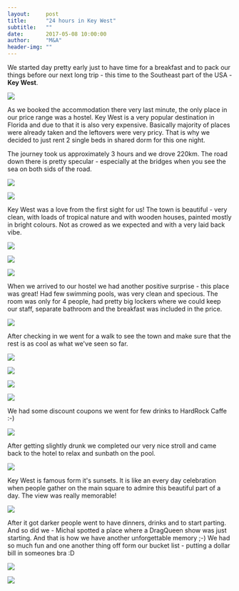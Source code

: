 ```yaml
---
layout:     post
title:      "24 hours in Key West"
subtitle:   ""
date:       2017-05-08 10:00:00
author:     "M&A"
header-img: ""
---
```


We started day pretty early just to have time for a breakfast and to pack our things before our next long trip - this time to the Southeast part of the USA - **Key West**.

![](https://lh3.googleusercontent.com/yFVCfP-drhcn-lDTpWX-6kLII49XFkeEZXu41DMzbD54R-F0n8us2CkaMAKfdtKizsG6BMNwkvjZN7ywrA-WtMpp9mOLg8rxUYANu-vniZlQuOuW58gveFBAjceSnuDBTfGF8GYsE5FGepLOMRT6dy7xkNNmgCYbyz--9XX265T1PJCE_PIuX7Tk-PVAau3vpzp7l7cZoXobcpmxYdc9JARE8mn8KXB0OjvpcrVQSKr_NiV1vdzBIlXwMgIfi9whKAkhZGuKcbOBV_N0QJSZHJz7ma229eu2psyh8gurE07WBmpLZgAzVgwnTo4hZph7PYkuT29nuwe9geq6tjYcXI-ZWiq5J_9YZY5RCrxTBXPyjhbWnELy61gTXs7103ia-AaLhNbPNg8a7aB_6VEG6yRlfJ9J-iJ_narWCFrzRph9uev_whOto4oV_lyhhLKXql0tp7rbQbEN7ulXVLkDPaXfJN6mosBbr2N_uXEEIUBLD1qEPHGe_niH4mofbd-U5BN3Hnndv3Wb-MBEhzE41jissuyaf8PI6mJgb8HrlvDYuMrvPG87_4OASPR3IRcCHI-1DzoRcG7OBjcvAHdMH_0wt73_6g76p5AtfZRQkLiKu1l6bVXOdw=w786-h478-no)

As we booked the accommodation there very last minute, the only place in our price range was a hostel. Key West is a very popular destination in Florida and due to that it is also very expensive. Basically majority of places were already taken and the leftovers were very pricy. That is why we decided to just rent 2 single beds in shared dorm for this one night.

The journey took us approximately 3 hours and we drove 220km. The road down there is pretty specular - especially at the bridges when you see the sea on both sids of the road.

![](https://lh3.googleusercontent.com/WOXqVx6TavSoxO6ueBDaIuiwV-O7OJbfr_6naQeVomrnKTaTo6KpQkw3a0JS7Cpl_JaHQeCPKZ2ZDRYmugG1cMXUww3Dbb5pa_3HAj5G_Z5GXh4IX7AOI0H_ARqC8jwYjm6_s08SYlAtxGa2XO1vG5ZaLuRtuVGzu5BEPO9P8VZn70ep53dZMU0QOBnXcflSiA0Laf8igt-32EsrToFX3nQrWwA-0i5lcTdlyWVux6F3d5nDOxACaQKTpRbDtmyZt8SzLi0dwdBHrn08Gn-6BQOSjiPBzmdPOgFP8KOf0X8emsQt12c2ZRcsURHqFB-LOqirnrqF35WSUwOqiwqN8GiYYSIFts-M0X6Ie7YkNA_VuomXpbI0PxAJx-JTYtckpB9J3v6I8_SuVgKO9eRAUbP4OrlDC99MhOYwlJAeKieGJMfaobk7KWTPn6EeFegz17EPFKYT0ZiGAh_FQdq9oi6kRvTx62DTIb3wokg-Cyl74TZ_l-GCInlvzoXvul4qny1v6ZmkOQA64_LvH5RPWRHODOPXjXxZJj-qqP-qHJHvqEJOvROZiMLPRSPUhYA-mfI9OhOv4kNoIqRdTwgK5O4l19VzlYKRWQEMPshCpwvXpGaYrw=w920-h517-no)

![](https://lh3.googleusercontent.com/JS1BlsSNf-mG0aJo8ZpnCILz8ENCMM0QPD4BF41cwgzyyVv11sr2eQ_0pSkQuc2Aai6B8rLJiMFOtwMx9umvLGZZaXo6-hAC8KbScDnLEX1XYDcLw60U0aWo89t3kCUDPv61Rhti6Im6yOtgKSLfDLtRjc2Z5LFjJ6gZaUiSKLX6bCqUxRXYWe3nenYQ4d-hts1aZowDrr8FC4IL6FljtZGylFlDizGgN1WdTpQRzroSvVvanq0U9mLoxRgiHBOD4OcQ07mr03Aj0WokL3a39x8Y8Kgyuje1F423zKsRtlZMaTLLCLEHl0IdP6hXqCDV2y8A6wh0a4uXoJ0EFyVJ_oGvUB4cm9tBsYptZL0Vt_dVygORbjGCnNyx25A6H5YEEHDHrX9gsM-gNSfGzm35uhB-CJhq2xPe8htA1eBGRJsHa_dBmM0ypyQ4OH2TjqO2oTuzMtih2aVHj1Sy35F1lohZ9qojd0kKSL5e2qEqZJa6v9zPApFd7Eo0BWkYglCh1EGATPSHAaRaHG_ipfxaqOqhIyZLZ-62noco23VOY2JLGypXjKq09PtHfFBFnGwg6_pA0M3wKWxthcabibWwe5o_2x-9OizMUkTL6pmDzcMiLvsyoA=w920-h517-no)

Key West was a love from the first sight for us! The town is beautiful - very clean, with loads of tropical nature and with wooden houses, painted mostly in bright colours. Not as crowed as we expected and with a very laid back vibe.

![](https://lh3.googleusercontent.com/qQCntkmyMr_Hf6xTVePVUWM0E-Jug2W6v3Rsm83JYr_cFaMxBjbKXVvq7DoazbsHpL2gMpCst0VNE6UXVCIb7l34dwGZP2_EBEWbiIoz9sCnCZjYR5f4AoPxc9K7y0z5qCqKWJf-Ur-zN8IijH5o7cjyOVmViGE3gsoUNzaXD06fwW1uxfUi4Dsm3J2Z3ewVTRZAMP-S2fJanrlEtNu4boR_cuQ1YnXlesP9Bxy0_MUhKa7tvfTOg8lij4mqqvdRRB-SLcvzILYawj2SOj9SdrtdiUg8JASZQ9v_S_l-cRTnJ3GcCeQ2044jcl0sfHU53Iq01atfvdBNINi7MEctRyc5ebkTbdjMKhvE7eEafa5Xm3eisd0AaJLSyYxjF3-SFnLKT_pPsqpp_7QNrOt6aaCg4A53pozBds0QPAURzfw9UEVkviyrXRJC2i9gaRRPvtl-FlX6u2xCRP2fAfkC7qX5gkj8ix4_ww1YpiD57x8wd5KuNl1HlLE8tT9gc0zn5hoJPmKDtSgBKiY7ti_fmfoDS71IM_hdfFI9Qu-frZwRPC3tfAIQnlaclnVNxZ6HzTY1x1c3WHn75CfdJ0RXbcuqbJerB5Dv26tCVgbOCq9-rMP4=w1309-h736-no)

![](https://lh3.googleusercontent.com/crtrlfIt6E3W0NjZ70OureJ0sB8dCbP8SN4X_l6ia0rnbWo08axP_Wio_-POfV1Y6FIJb0mnEjwDuChkMGI2JlxHBCV3RyKGoDZx0OVF_lzFria_dzU1_8ztPdkppVUwlp-0cKyGzH4veJRB8ixUs67UlWJGn7-7oOzlsc9k5Zc5R5apwh9jVYLIBYMn9WjiYNLOXHr9Gq4jMiiyKdhwHvGt-C1VNyJuXUYtRo8-6iRnLO4NNKLbyVMvfEJA1X0UP4kqTPgGeF97MjSqZOtpmByjRXAm1AkGRj_G-1oJ4_PTC8MCCppDSflGN57DXlxCi0mkFxqRGv5eB5ifCk_Py_tIM3HY8vuPnhzIG4bxsAnIOVItoSayaq_yJ5l4PwMo_rgeLAeBZjQ8YXgkD8jWXpJovB8n3IDxJR7-rGODYKGbSvD4FzW6NygKDBYJoHYOgnmQNfqAPcjgw4Nqa1miwFGXWDX4RmgBoKpAzXiuKNWg9XNDYpxVHjYbv7aFkbV7kOYEWWhIKixEwGkKZNMcWN_vWF_G2dhUN9waGR-fI5O5F22Hpsl1h1Rv1ykTntgmb978aSNrXor8TY3fuM2h1AjvgZR8YD8UIysBC277BUQvqiN9Mw=w439-h780-no)

![](https://lh3.googleusercontent.com/-Q6KJuOfASQ8Fm_ulJe_xqqGswhrBev-RYmA_WuSCWoLlyEuqCBIQLyQUYVbuPtF0YpsfwU0Yk9vPWoHqbFxifofGUD2Q9CHS5rYadNkvlbIe9P_R_o0VB-eSQITsfRufgPKi1loyl8HLYZUtH7o3muPYvOoCgQDmfgLAM7VcTQA0z5HDBl8WqjDxOWfjbdWwxR-QUcNdw1ZIdiavek-eJqwfBrkWDDSLojD7PtpOdY73kPmn45apVgyWMxKyBWUGRTOkk3o3ozpOLkp-Wv6p7h8AhHEBiY_aYEfraC7LALTtm4AMZW_SeOiYhFc-D4qWmscqDiN0BLeldmDINU2o3cYwiG8E_TMQ8uSQ26qQBzvGJ5J2QNu4HPf-uxIws1kv4SQxjSmOZVpydqxPtgsvS01MywGhDUO1Q1KXrVJwVZF5d0k42DidMkjf8FhuVhsYzz2tipk_9WObYzzqSYP_yR_3pfrlwzLpI9IQLyXjbq0LHNpqc5VT7OMasG3XEU89eAcUCHCyBHtvAVXgWn0MkT_I0Hq0xUc1lbU8Ez7AS5phTUiBbzfyYpv-SG0ojy_vZjXFDfeOq-GgIGMD5mJwuQgA4ebRqZj1hJSRFwxkivTXmjP=w414-h736-no)

When we arrived to our hostel we had another positive surprise - this place was great! Had few swimming pools, was very clean and specious. The room was only for 4 people, had pretty big lockers where we could keep our staff, separate bathroom and the breakfast was included in the price.

![](https://lh3.googleusercontent.com/d-lL8bJt-lEymv1f6koZHKgXrVkV1CDRUD2IZhBiB-KWQIQZYoKU2TIbqL7FAWJSU3V0B82HZaSADsEz1TYIrzSgtTQpGNpqQPKPaauA2REx84XFQhZpGLEAlSU9nMdVtQecrZGJmV-CeKn7adS8tS_DxG0RvQOqBiAapGPC1ikJbA45QqYDanT3zobJkauNRsc9n_B7ReHMTe8uMIyMI7r7LyeAXhtA6RnC8v_7QTx3g_Fzj5SSymMkFNqgx0WNyT7JtDcbzkVlK75oKcsJlFPbxf4wCCNn5cSmNmO299q5HxJ5HwmrZHby1ZPJPaetzKC-iSlM3gb0TJyo8qICGzk6LnZ35S1Kw_2T0JEg0gtQmIFl5zgyoSzSq0Q7TkbuWbLudqedKk1IpY8u-4ppT9sa5JQRurTqHsJcBlyQ4Gpwtdqw1saHwqjORLuTl8am-S2Db9L3ITX7rJkLBXDy3kLjAZA5cQWeXEYr8lvwVjM9eDVIs_2qY71Q5q3iyDDF44CU6g8q8inw2nin6LMSlgCjWcnB5SmBE_ZUljCYYQ9S_ZHn1GlvaznG7bxmf3HvqHzAPzrU2yfeABRB6OdFPWOwOXeqqmQgz0AWCqgSgvpx1Ow2Rg=w920-h517-no)

After checking in we went for a walk to see the town and make sure that the rest is as cool as what we've seen so far.

![](https://lh3.googleusercontent.com/iu8XaKlDCrAD7IiTSkBZJPW9m1b2Zd41FbCcbbTaTNh8-WsZy2Lk5mMPdcZ_ctIW29yFLL3O4p9OJUgweIAJRuOhVTLa4Q3s763wY4c700MX-pdW1NEfCUcRrA-iGt6bDYkajmzHaOIrE68N8sq11Y9brzvb0rOJ1JorAkSsri68u_snEAiBuPsXbm3wsI4MQ6Y49gSRwWDh1NuZ5u3PVXZgBWeFkqSKkEPhb65Ywwxrl3WMUKHGVtU4t3GzILaDPCtfFO5I47TOoxCekLc8OErTKpsMZ97W71tK_Mj70T8eef3gTYlVkoQgmT8J4dUrSeMgauQB-_7dGYoyF3kl2CzIC8WwFtuS7m-fZio7UhBIbyqX8LZQd9rK21lcd5AVq0Q592TScwbPPU2xzgv6Ku1PdXUaejiars-99OiHeNqRhJqHMk1MqDZfY4wNt3-HVodbNHcPOS45FQr-lYewqmXzckKtG78dzTJG2nYhV1EcEu6Dd6eMIXJ9GQkQWF6GU2N2vxmnSJjzQDwmmB344rDjjg-O4MF-9c-k5Et4Hwx1DS5GgbW0ExlVGtScevtL_jBPa4WZC74Wn10v2KV_keei3oHXCSZG3rQbNhEiMJapU-_aOQ=w920-h517-no)

![](https://lh3.googleusercontent.com/KROhYYYifXJnGxkpOJ8l9wazWsHKCuK6QsEmUabo2ckVhOUCwbYiG0PXBwKWJh85e0qTRYGPUz3vCOGQakvwuwELXeiMa3b5-QtkQPbL6O6c0tu-pkqQaehm0N5xyEkM5wxqvkhl6ALKSlgiiATTTh94OlzyNCo90Jyo1Uw_c7V8VfXwuSJmnbbRfs0rkYduUnnUqdeG79Khdm6C8iFaxmizZObWEzOlQdmwdN5DCohEaf-MMRr8VfPRnaHpxKSthTvBBUTdqAvaJzxBCGGUKBC6fb_mcMKporVftDqp5cnylC5_Oxnf6TQyuHLv062w1t8K5Z2JHZaafnqLwH38zw7IWYiDuwuiNZ0FktlZqK75ZrhJpWBlhZTfijsd9olYy0UMvd-jXm5IVhzBwStbFKf_0YeT0PfDJiZt4ivMX13zyv1txU0Fqet1f-wX5lCJTeLVA155aoW7R-P5gPDwjOeIzjeDBmcCAgaSgGPuX7SlIVS3RS2x3I5VSBvSRgtnWwcAV3d6D8vr_6BFVNla0CfnmEILMKY52KD5Hw4HNxCw-sONr-LtIpLcpucVMdo4vabeWM5kJwmhdukI1xTv426LO50dZoV7rJRXcaf1NhX9qLJIHg=w920-h517-no)

![](https://lh3.googleusercontent.com/vAsqlNqZ98jNlViWKO1aOTceRc-HT-oK7obrMb1-NX46uIpl1Kabe4FwqFV5_ME7nWbUUTyTuw9PvCtOON-xz3YSbiVVlA8lxOUUiRhhDXaBxN5MYp1v55tLyuO1bgT4b35VLzRk5Ag_9Z8g3ACuIkaD8jZyky5yex3tEJhofiXD1VXiCgo4VBSOwtXSBwO_GwcxVCl9KKTLxPmgkV4ofsMc3OI9mgvpiN3QOktHHgJ1bdaZWvHqnT6_iH3isVeTqYDdaDFjT0Nz-JMtKQQSTzkjcjKj7xPtWdET7oe3Tzbc5tzP8DehQHOZU4NRqONrQ8KP4UBuVwju0k_2lYzf1ZfakDGOJKGyfByof17YGqXY33ds67RXwfxgWzlc9WkFJM58exi8DiRlW9qW13forpEx7qTWeJDkGXbLQPx4YP8HES0gZ_CGAMv7tdFdGrhZDp032py-kQ5ZUWRm1YnRwL-oW46xrKsSUb-liQagzuN3nBLuzUgbeUtBv5ADgG_MomK8mQGhouhI3hLCvc5vYVz_BoLp6EseSPH4ZI3v9uJ6D9NFCWulvyJkw07gTVtfYG8ER6k0q61Hm815d9Tviw_pRVDAHMQrWnmO6nOLgbOvYYIrKQ=w439-h780-no)

![](https://lh3.googleusercontent.com/IVenHg7DQsIziPwiLhJFwze0zW2JYApwCONdE_-w1G-G06dl5eG19JnJZBGtuW8DUscAecRwr6N0dTBlaAjJLHNiqDNyybrhhqSlxY33vgQuAS4gviDV9RQ1W2As2mlpSl2bB-Pq4tdNkkTeWnqHaqX41S7e8oVv3D_MrZS9xTnQAgRcrXJWhmRw-2RuBLGHGqSorHFhyDcwqZ8s6RDeugh_93nLjUJ4xNbjf4-nTwpCHQcziS95bmJ9ShwAd35nu9sz2WQsw1zk5YUQOId56uXYMcxPZW-dPSnLk1InQkE_PzdNTD9QhbrKrPdBKr27y3A6uEVOd_yoQ4RPogfTndRwkyfhEATjh-YWpk6ncyR4TLXEvAM_XcCkfbICCsSbBKnkDnDbHw6o49Bc5PBZARw1nI9iljUWvT_7VH5eg_bqXy4lqK1XvBbXN509RoxkuEk4MFvf7evoKYkElYWczEimeNhqyuJh3QhfV9-8HWJUlH1W72sFyrCRRTfiygWgc-GpQAstbx0C1ZMctKK4v63EY8GacgJn6Q2Ez4TpjvIg3Pq6OXfoO7kKBUEohmMQwR4xOCpHJzg-axh13ZdKXialER12wkVnNkNXsvjrfdx5H8h8=w1309-h736-no)

We had some discount coupons we went for few drinks to HardRock Caffe :-)

![](https://lh3.googleusercontent.com/3oQb72sL_p4UHbtuFZmtdex-jI0isflC4TFoEaBE1BxO8fqCmkBN30sGBqpDINAmMVoHQ_oDAdal1pi0sdfdRhvbJ9XrVOFCg7rLI1vkYMGNSDhZMCfYlp8bkDHWBFB5hkTQx2Bcn5-cCfyeiLXOGNnVWHb78HQMhhmxP6Qi1dfPhYsB53nP1vrd65bmXqitR9cuuf3N98NyhIqmpgfh-NXGRVJgfPzsVKfxq7g2vSP9H-jlSqLYSf0SySq7JCLJujh44ycMEPeSoE8tKIEb-kj_kXoOKqcq8Av2tC0UlKVNUEqDW-NpvW-K8SaddFDdYE50Do3M5E2956UUlX5txzbICR6S1W3WaQyM4osgztlYL9YxJ6H4rVQpG8yUILgYuWOzXS12wRrZk_61tiyD0LZnkjou_hy2PDc9FWN21llalq2rVROiWNoFZh_kRpKdX1Ussf7NsZA7AucXWDzjUKyZzgLZTJ97Fu9lGMsxwtEaL1Q5oMrRpwwFcZNOXoTsFXbXyyy2YnCklfxPMSmCPqHUvRij-TLbr-8Wwx_xWdKz-gQywUT6zNjlzhVV6KaLm0B0eWd81GEq8kV_Enyak0ymHsd8apdy_rhg8WmF7JXLQHlz5g=w800-h600-no)

After getting slightly drunk we completed our very nice stroll and came back to the hotel to relax and sunbath on the pool.

![](https://lh3.googleusercontent.com/9sAWDMHAsPq9s_wxQpdOuF0YFSlaZU-xHLSY1AqGV7Fd0ipV_hr-jGflMln6Bf5MsIev4Hql1fN22oVp34rxDhiwrNDouhIWuvoGI2dPn8usMjeO3eQ9iyHTwDsxoU5hUIcX2K96Re1Ew4ltxHwPYg_k8ZLgY_13STXveNIzdj9e7uOywOrdly3E932Qk7o9zeJmvYlsGlW9c6A-DmIO6lfQSJB1X_P4Q11rCtwB6uFVT856rmWWBty2Pd6-uwGpnNOz0knr8cLTcmtV6MaHC5TLd0nWwICZg7XsP-_mZI48PdRy19KFu6dzu99jPc0lGlxApb2l3WLBbshQeI3ExK8pDkCpD-voDMfnhX0NdKHCZmFQXxDNrS412ihD1mZJLtJnw16WqRCaZtjuvIeHsKWHcds3TTxqBZMO-AVbHy94tq5KsViYMYlx-TlY9FJCZPImd1k4LVVFyJdiKo8Wx9kkbZklN5v5OHsjR5TYqoGbwgJydTTKBnyvdheH3Dj45fZo2HRd0hOyFN7sb_nUfIzAkt3yPuY8PvBA3mKYl1SyIy0jc_uYEo6mmSpT0uA5epOzab_V-L5rkoljEJeRS_xDyt64CmqR8MDGtgFTYzMyArSd-w=w920-h517-no)

Key West is famous form it's sunsets. It is like an every day celebration when people gather on the main square to admire this beautiful part of a day. The view was really memorable!

![](https://lh3.googleusercontent.com/uAW4tKMQKJGSMkjZnzT_aNZRNnu3nEY8zVuM2JvdS7aRUIWH2sgluOyFgXmSX5awxCmFvo6QfkEV39ElHWeaRZPMZr_CnGLVkczF9WrS8_ueoU5B1Njx_JWOY_9e6sYVORQEYRpOnFOq_3EuKdyUZXW9fc-P_SLULO6JlmXrJLE2MPujfjX4j4G5PEofZomTfLsGLgYY9eykDX7JikWn4jBALJwmGPUhDgd5lMboBB485vrR42jJhKYJl4EpNm-Xohmbe6FhBScr2WsQopd04HqHwjp2EXrwRS2z_G59nUrXyiCR9k3XwfHenTIdMklPUbOpXrK_MmS4HEYscjkQINJ_H8nOC8_CH4ZczQPshqYXBcdQAUO5jaSUnrCKPba7qABAmggdXZoGBXhDdPHjBnTvXxQQsF5FiL_oWwWG1c7NkMKyv0RmlQH8G_IEecs-73_wGfbTHuRG0P3ingJu7w8z27XQkeCO7UBDDOV8VldKwRaHvjmdKrXsF3YBewbp3xsUFs9HYUpDdOEUojmAezqYE0u8vHvwESzYzTgskYi6xFk4II-OuKpbM8DyLC87eALKCAkpf9Kn1jMPxbukX4tgOeqINSquYq9yLLjtBu3d5RMyqnCL=w1309-h736-no)

After it got darker people went to have dinners, drinks and to start parting. And so did we - Michal spotted a place where a DragQueen show was just starting. And that is how we have another unforgettable memory ;-) We had so much fun and one another thing off form our bucket list - putting a dollar bill in someones bra :D

![](https://lh3.googleusercontent.com/dTEwXaxKtqUCPEv7disqjFoRBOAGvFUXtbDICgnfMdNNLpWZ2eQClEO-wPUP4i7rExH34YvdPtJc0eSKXtgAXK9MshzoHKA4--2Vj2U7_iuuNFkmUaGdw_wmmh8pQZAPsBb7IdzqplwG5p_niSfvtKj1z_Rn0jI-VdTKZSgP54SShBLsMG0Js_msz7VR4nIEz0ZFxAmMc3Gk6Aen7iZqQXHIVHtRfUaYhUbJMm_8biDp0tALgk1f9wilXmlgyCMz3jpYUk7sN4nNnJz8yWsfGxodndfEWHDoW01E7TZB2bir1pi9Fg4Wkb5LScXRP91AGHSyiOz_mdz5HNG2PKl0ODmHVtX5wDdiROAQPIUhePgIAJ60Y39aErJCYGGN1YkapcugwNoZ6NkfkKesQ93cvZji_NUXdsKKdAK78AZKzI68yfeEWU9YfNuxlhNHasHx7LaubtbuS2OtY0RwItTS05i5mqaf67H7Z9jrWOeXwIc8ZvBiZogYXg0LixMuHKGIKTKWsHNZ1gfJJvvXGz5-3fuYprRAdYko2vLUCtOvgS5Z5bSBIPfILOv3C8XO7xEOXfhvlq9v_jRJsVNN5PV-OypBtv3DKNPFT4YUigOV6XuMwuen8A=w439-h780-no)

![](https://lh3.googleusercontent.com/xCY7U3eFeWhhHoUa7GbjSFYk8Vkp7xnI6ng8f7Z8HeNUFjJwOmbkZ2cTyLdJX7x11_JlcYWYEgB3kVhQLk0UmYM3O7MJj3SENg-NgHc4lhNvEgABGTQg2U1NbrIde-vVr_qhCkag_DHjpCv3idM1WNwBvJKD8vSHKGC_i-1PuuTJOMuXpaSqkLfgk3H0DljX0bdzjnKgCWyAA9dD1494yAU0xHfNI7OA-NSoZfFaqrRy_v8r83c1Z7XL2brY9uWPL92_JzCYpPVe_9dvzHTbv1Iksn-EY4znX0jlYj-YXG6JxsfeGp34fF8KV1RyGO817nadvEaHKCdQtJnEarG5KVX8Aa5Bjb8QpPMOLLAgFPDbq77OpoJy0q03uW4VsJ4HSL7z15psTYHFe1ClotVg9CrjcsmTt6xEB-gThS7M8K0q6Ct6OwN6FnSEjLUsuhUdYpUCG_RxeIfiHzPVqeh1D0TNWB3ewCesz4aWWn7fXL7cb8_JD_Bb5nkOJVM1vrIVWZzbuLmRMmRR3H8r3kS60ISqEa3NWAotRQnm7-g97foJ4ZMhyC-wmhTuTjdYfYOD2D_AMdessPOfgRjZz_xsBTZJzmjEbxcoPgxDjx09-4BvuG7l-Q=w439-h780-no)
